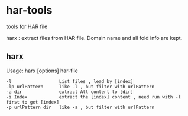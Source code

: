 har-tools
=========

tools for HAR file

harx : extract files from HAR file. Domain name and all fold info are kept.


harx
--------

Usage: harx [options] har-file

    -l                  List files , lead by [index]
    -lp urlPattern      like -l , but filter with urlPattern
    -a dir              extract All content to [dir]
    -i Index            extract the [index] content , need run with -l first to get [index]
    -p urlPattern dir   like -a , but filter with urlPattern

